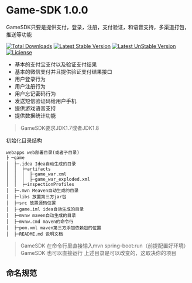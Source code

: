 Game-SDK 1.0.0
=================================

GameSDK只要是提供支付，登录，注册，支付验证，和语音支持，多渠道打包，推送等功能

[![Total Downloads](https://poser.pugx.org/topthink/think/downloads)](https://github.com/znlccy/game.git)
[![Latest Stable Version](https://poser.pugx.org/topthink/think/v/stable)](https://poser.pugx.org/topthink/think/v/stable)
[![Latest UnStable Version](https://poser.pugx.org/topthink/think/v/unstable)](https://packagist.org/packages/topthink/think)
[![Liciense](https://poser.pugx.org/topthink/think/license)](https://packagist.org/packages/topthink/think)

+ 基本的支付宝支付以及验证支付结果
+ 基本的微信支付并且提供验证支付结果接口
+ 用户登录行为
+ 用户注册行为
+ 用户忘记密码行为
+ 发送短信验证码给用户手机
+ 提供游戏语音支持
+ 提供数据统计功能

> GameSDK要求JDK1.7或者JDK1.8

 初始化目录结构
 
~~~
webapps web部署目录(或者子目录)
├ ─game
│  ├─.idea Idea自动生成的目录
│  │  ├─artifacts
│  │  │  ├─game_war.xml
│  │  │  ├─game_war_exploded.xml
│  │  ├─inspectionProfiles
│  ├─.mvn Meaven自动生成的目录
│  ├─libs 放置第三方jar包
│  ├─src 放置源码位置
│  ├─game.iml idea自动生成的目录
│  ├─mvnw maven自动生成的目录
│  ├─mvnw.cmd maven的命令行
│  ├─pom.xml maven第三方添加依赖包的位置
│  ├─README.md 说明文档
~~~

> GameSDK 在命令行里直接输入mvn spring-boot:run（前提配置好环境）
> GameSDK 也可以直接运行
> 上述目录是可以改变的，这取决你的项目

## 命名规范
